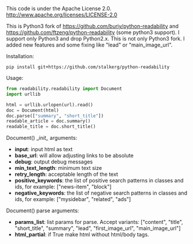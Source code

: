 This code is under the Apache License 2.0.  http://www.apache.org/licenses/LICENSE-2.0

This is Python3 fork of https://github.com/buriy/python-readability and 
https://github.com/ftzeng/python-readability (some python3 support).
I support only Python3 and drop Python2.x. 
This is not only Python3 fork. I added new features and some fixing like "lead" or "main_image_url". 

Installation:

    pip install git+https://github.com/stalkerg/python-readability

Usage:

```python
from readability.readability import Document
import urllib

html = urllib.urlopen(url).read()
doc = Document(html)
doc.parse(["summary", "short_title"])
readable_article = doc.summary()
readable_title = doc.short_title()
```

Document() \__init\__ arguments:

 - **input**: input html as text
 - **base_url**: will allow adjusting links to be absolute
 - **debug**: output debug messages
 - **min_text_length**: minimum text size
 - **retry_length**: acceptable length of the text
 - **positive_keywords**: the list of positive search patterns in classes and ids, for example: ["news-item", "block"]
 - **negative_keywords**: the list of negative search patterns in classes and ids, for example: ["mysidebar", "related", "ads"]

Document() parse arguments:
 - **params_list**: list params for parse. Accept variants: ["content", "title", "short\_title", "summary", "lead", "first\_image\_url", "main\_image\_url"]
 - **html_partial**: if True make html without html/body tags.
